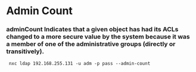 # Admin Count

### adminCount Indicates that a given object has had its ACLs changed to a more secure value by the system because it was a member of one of the administrative groups (directly or transitively).

     nxc ldap 192.168.255.131 -u adm -p pass --admin-count
